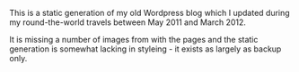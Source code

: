 This is a static generation of my old Wordpress blog which I updated during my round-the-world travels between May 2011 and March 2012.

It is missing a number of images from with the pages and the static generation is somewhat lacking in styleing - it exists as largely as backup only.
